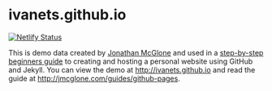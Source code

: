 ivanets.github.io
=====================
[![Netlify Status](https://api.netlify.com/api/v1/badges/66391fc4-dcc9-46a7-8466-da2d3234d447/deploy-status)](https://app.netlify.com/sites/ivanets/deploys)

This is demo data created by [Jonathan McGlone](http://jmcglone.com) and used in a [step-by-step beginners guide](http://jmcglone.com/guides/github-pages) to creating and hosting a personal website using GitHub and Jekyll. You can view the demo at <http://ivanets.github.io> and read the guide at <http://jmcglone.com/guides/github-pages>. 
